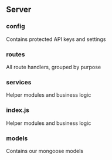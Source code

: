 ## Server

### config

Contains protected API keys and settings

### routes

All route handlers, grouped by purpose

### services

Helper modules and business logic

### index.js

Helper modules and business logic

### models

Contains our mongoose models